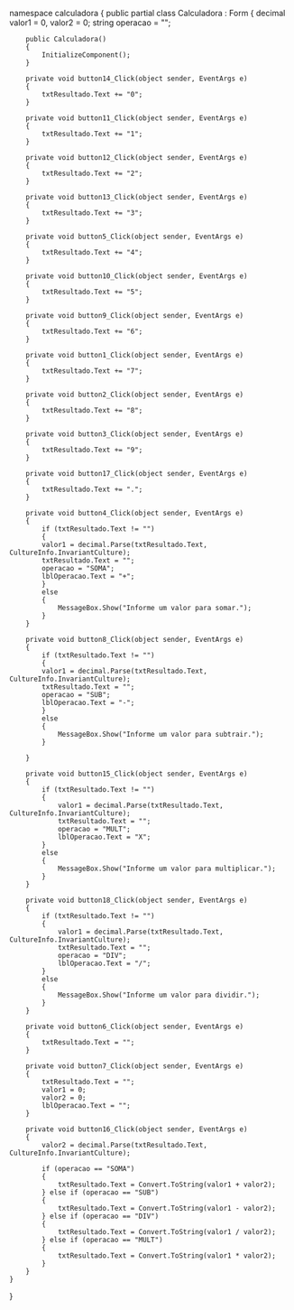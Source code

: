 namespace calculadora
{
    public partial class Calculadora : Form
    {
        decimal valor1 = 0, valor2 = 0;
        string operacao = "";

        public Calculadora()
        {
            InitializeComponent();
        }

        private void button14_Click(object sender, EventArgs e)
        {
            txtResultado.Text += "0";
        }

        private void button11_Click(object sender, EventArgs e)
        {
            txtResultado.Text += "1";
        }

        private void button12_Click(object sender, EventArgs e)
        {
            txtResultado.Text += "2";
        }

        private void button13_Click(object sender, EventArgs e)
        {
            txtResultado.Text += "3";
        }

        private void button5_Click(object sender, EventArgs e)
        {
            txtResultado.Text += "4";
        }

        private void button10_Click(object sender, EventArgs e)
        {
            txtResultado.Text += "5";
        }

        private void button9_Click(object sender, EventArgs e)
        {
            txtResultado.Text += "6";
        }

        private void button1_Click(object sender, EventArgs e)
        {
            txtResultado.Text += "7";
        }

        private void button2_Click(object sender, EventArgs e)
        {
            txtResultado.Text += "8";
        }

        private void button3_Click(object sender, EventArgs e)
        {
            txtResultado.Text += "9";
        }

        private void button17_Click(object sender, EventArgs e)
        {
            txtResultado.Text += ".";
        }

        private void button4_Click(object sender, EventArgs e)
        {
            if (txtResultado.Text != "")
            { 
            valor1 = decimal.Parse(txtResultado.Text, CultureInfo.InvariantCulture);
            txtResultado.Text = "";
            operacao = "SOMA";
            lblOperacao.Text = "+";
            }
            else
            {
                MessageBox.Show("Informe um valor para somar.");
            }
        }

        private void button8_Click(object sender, EventArgs e)
        {
            if (txtResultado.Text != "")
            {
            valor1 = decimal.Parse(txtResultado.Text, CultureInfo.InvariantCulture);
            txtResultado.Text = "";
            operacao = "SUB";
            lblOperacao.Text = "-";
            } 
            else
            {
                MessageBox.Show("Informe um valor para subtrair.");
            }

        }

        private void button15_Click(object sender, EventArgs e)
        {
            if (txtResultado.Text != "")
            {
                valor1 = decimal.Parse(txtResultado.Text, CultureInfo.InvariantCulture);
                txtResultado.Text = "";
                operacao = "MULT";
                lblOperacao.Text = "X";
            }
            else
            {
                MessageBox.Show("Informe um valor para multiplicar.");
            }
        }

        private void button18_Click(object sender, EventArgs e)
        {
            if (txtResultado.Text != "")
            {
                valor1 = decimal.Parse(txtResultado.Text, CultureInfo.InvariantCulture);
                txtResultado.Text = "";
                operacao = "DIV";
                lblOperacao.Text = "/";
            }
            else
            {
                MessageBox.Show("Informe um valor para dividir.");
            }
        }

        private void button6_Click(object sender, EventArgs e)
        {
            txtResultado.Text = "";
        }

        private void button7_Click(object sender, EventArgs e)
        {
            txtResultado.Text = "";
            valor1 = 0;
            valor2 = 0;
            lblOperacao.Text = "";
        }

        private void button16_Click(object sender, EventArgs e)
        {
            valor2 = decimal.Parse(txtResultado.Text, CultureInfo.InvariantCulture);

            if (operacao == "SOMA")
            {
                txtResultado.Text = Convert.ToString(valor1 + valor2);
            } else if (operacao == "SUB")
            {
                txtResultado.Text = Convert.ToString(valor1 - valor2);
            } else if (operacao == "DIV")
            {
                txtResultado.Text = Convert.ToString(valor1 / valor2);
            } else if (operacao == "MULT")
            {
                txtResultado.Text = Convert.ToString(valor1 * valor2);
            }
        }
    }
}
